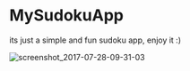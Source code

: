 # MySudokuApp

its just a simple and fun sudoku app, enjoy it :)





![screenshot_2017-07-28-09-31-03](https://user-images.githubusercontent.com/29862339/28705466-8e74990c-7378-11e7-838b-2dfd6b6a8d04.png)
